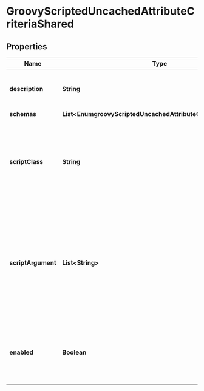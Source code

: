 

# GroovyScriptedUncachedAttributeCriteriaShared


## Properties

| Name | Type | Description | Notes |
|------------ | ------------- | ------------- | -------------|
|**description** | **String** | A description for this Uncached Attribute Criteria |  [optional] |
|**schemas** | **List&lt;EnumgroovyScriptedUncachedAttributeCriteriaSchemaUrn&gt;** |  |  |
|**scriptClass** | **String** | The fully-qualified name of the Groovy class providing the logic for the Groovy Scripted Uncached Attribute Criteria. |  |
|**scriptArgument** | **List&lt;String&gt;** | The set of arguments used to customize the behavior for the Scripted Uncached Attribute Criteria. Each configuration property should be given in the form &#39;name&#x3D;value&#39;. |  [optional] |
|**enabled** | **Boolean** | Indicates whether this Uncached Attribute Criteria is enabled for use in the server. |  |



